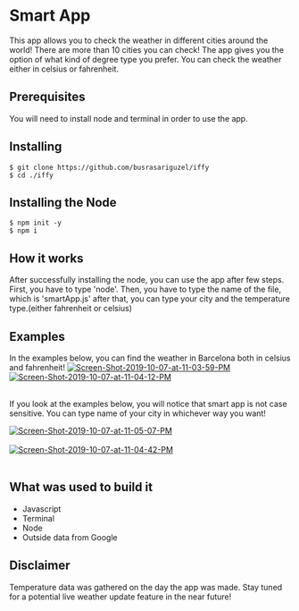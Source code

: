 # Smart App
This app allows you to check the weather in different cities around the world! There are more than 10 cities you can check! The app gives you the option of what kind of degree type you prefer. You can check the weather either in celsius or fahrenheit. 

## Prerequisites

You will need to install node and terminal in order to use the app. 

## Installing
```
$ git clone https://github.com/busrasariguzel/iffy
$ cd ./iffy 

```

## Installing the Node
```
$ npm init -y
$ npm i
```

## How it works

After successfully installing the node, you can use the app after few steps. First, you have to type 'node'. Then, you have to type the name of the file, which is 'smartApp.js' after that, you can type your city and the temperature type.(either fahrenheit or celsius)

## Examples

In the examples below, you can find the weather in Barcelona both in celsius and fahrenheit!
<a href="https://ibb.co/C1SKKpc"><img src="https://i.ibb.co/LksddDF/Screen-Shot-2019-10-07-at-11-03-59-PM.png" alt="Screen-Shot-2019-10-07-at-11-03-59-PM" border="0"></a>
<a href="https://ibb.co/GnZ5ZvT"><img src="https://i.ibb.co/17CmCf6/Screen-Shot-2019-10-07-at-11-04-12-PM.png" alt="Screen-Shot-2019-10-07-at-11-04-12-PM" border="0"></a><br /><a target='_blank' href='https://imgbb.com/upload'></a><br />

If you look at the examples below, you will notice that smart app is not case sensitive. You can type name of your city in whichever way you want! 

<a href="https://ibb.co/M9pNHK9"><img src="https://i.ibb.co/hCH8NrC/Screen-Shot-2019-10-07-at-11-05-07-PM.png" alt="Screen-Shot-2019-10-07-at-11-05-07-PM" border="0"></a><br /><a target='_blank' href='https://freeonlinedice.com/'>
</a><br /><a href="https://ibb.co/vz832xR"><img src="https://i.ibb.co/WK1kSWj/Screen-Shot-2019-10-07-at-11-04-42-PM.png" alt="Screen-Shot-2019-10-07-at-11-04-42-PM" border="0"></a><br /><a target='_blank' href='https://babynamesetc.com/warrior'></a><br />

##  What was used to build it
* Javascript
* Terminal
* Node
* Outside data from Google



## Disclaimer
Temperature data was gathered on the day the app was made. Stay tuned for a potential live weather update feature in the near future! 